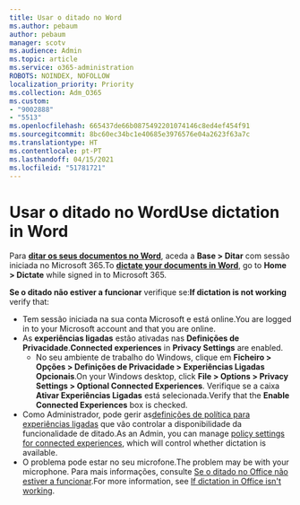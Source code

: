 ```yaml
---
title: Usar o ditado no Word
ms.author: pebaum
author: pebaum
manager: scotv
ms.audience: Admin
ms.topic: article
ms.service: o365-administration
ROBOTS: NOINDEX, NOFOLLOW
localization_priority: Priority
ms.collection: Adm_O365
ms.custom:
- "9002888"
- "5513"
ms.openlocfilehash: 665437de66b0875492201074146c8ed4ef454f91
ms.sourcegitcommit: 8bc60ec34bc1e40685e3976576e04a2623f63a7c
ms.translationtype: HT
ms.contentlocale: pt-PT
ms.lasthandoff: 04/15/2021
ms.locfileid: "51781721"
---
```

# <a name="use-dictation-in-word"></a><span data-ttu-id="f0c5d-102">Usar o ditado no Word</span><span class="sxs-lookup"><span data-stu-id="f0c5d-102">Use dictation in Word</span></span>

<span data-ttu-id="f0c5d-103">Para **[ditar os seus documentos no Word](https://support.office.com/article/dictate-your-documents-in-word-3876e05f-3fcc-418f-b8ab-db7ce0d11d3c)**, aceda a **Base > Ditar** com sessão iniciada no Microsoft 365.</span><span class="sxs-lookup"><span data-stu-id="f0c5d-103">To **[dictate your documents in Word](https://support.office.com/article/dictate-your-documents-in-word-3876e05f-3fcc-418f-b8ab-db7ce0d11d3c)**, go to **Home > Dictate** while signed in to Microsoft 365.</span></span>

<span data-ttu-id="f0c5d-104">**Se o ditado não estiver a funcionar** verifique se:</span><span class="sxs-lookup"><span data-stu-id="f0c5d-104">**If dictation is not working** verify that:</span></span>

- <span data-ttu-id="f0c5d-105">Tem sessão iniciada na sua conta Microsoft e está online.</span><span class="sxs-lookup"><span data-stu-id="f0c5d-105">You are logged in to your Microsoft account and that you are online.</span></span>
- <span data-ttu-id="f0c5d-106">As **experiências ligadas** estão ativadas nas **Definições de Privacidade**.</span><span class="sxs-lookup"><span data-stu-id="f0c5d-106">**Connected experiences** in **Privacy Settings** are enabled.</span></span> 
    - <span data-ttu-id="f0c5d-107">No seu ambiente de trabalho do Windows, clique em **Ficheiro > Opções > Definições de Privacidade > Experiências Ligadas Opcionais**.</span><span class="sxs-lookup"><span data-stu-id="f0c5d-107">On your Windows desktop, click **File > Options > Privacy Settings > Optional Connected Experiences**.</span></span> <span data-ttu-id="f0c5d-108">Verifique se a caixa **Ativar Experiências Ligadas** está selecionada.</span><span class="sxs-lookup"><span data-stu-id="f0c5d-108">Verify that the **Enable Connected Experiences** box is checked.</span></span>
- <span data-ttu-id="f0c5d-109">Como Administrador, pode gerir as[definições de política para experiências ligadas](https://docs.microsoft.com/deployoffice/privacy/manage-privacy-controls#policy-settings-for-connected-experiences) que vão controlar a disponibilidade da funcionalidade de ditado.</span><span class="sxs-lookup"><span data-stu-id="f0c5d-109">As an Admin, you can manage [policy settings for connected experiences](https://docs.microsoft.com/deployoffice/privacy/manage-privacy-controls#policy-settings-for-connected-experiences), which will control whether dictation is available.</span></span>
- <span data-ttu-id="f0c5d-110">O problema pode estar no seu microfone.</span><span class="sxs-lookup"><span data-stu-id="f0c5d-110">The problem may be with your microphone.</span></span> <span data-ttu-id="f0c5d-111">Para mais informações, consulte [Se o ditado no Office não estiver a funcionar](https://support.office.com/article/If-dictation-in-Office-isn-t-working-3a740b4a-19d5-461c-b59a-d82172707fd4#OfficeVersion=Web).</span><span class="sxs-lookup"><span data-stu-id="f0c5d-111">For more information, see [If dictation in Office isn't working](https://support.office.com/article/If-dictation-in-Office-isn-t-working-3a740b4a-19d5-461c-b59a-d82172707fd4#OfficeVersion=Web).</span></span>
